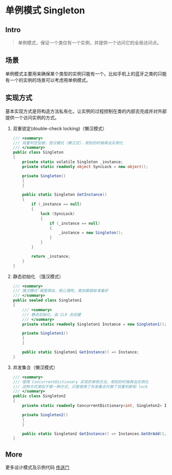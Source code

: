 # 单例模式 Singleton

## Intro

> 单例模式，保证一个类仅有一个实例，并提供一个访问它的全局访问点。

## 场景

单例模式主要用来确保某个类型的实例只能有一个。比如手机上的蓝牙之类的只能有一个的实例的场景可以考虑用单例模式。

## 实现方式

基本实现方式是将构造方法私有化，让实例的过程控制在类的内部去完成并对外部提供一个访问实例的方式。

1. 双重锁定(double-check locking)（懒汉模式）

    ``` csharp
    /// <summary>
    /// 双重判空加锁，饱汉模式（懒汉式），用到的时候再去实例化
    /// </summary>
    public class Singleton
    {
        private static volatile Singleton _instance;
        private static readonly object SyncLock = new object();

        private Singleton()
        {
        }

        public static Singleton GetInstance()
        {
            if (_instance == null)
            {
                lock (SyncLock)
                {
                    if (_instance == null)
                    {
                        _instance = new Singleton();
                    }
                }
            }

            return _instance;
        }
    }
    ```

1. 静态初始化 （饿汉模式）

    ``` csharp
    /// <summary>
    /// 饿汉模式-就是屌丝，担心饿死。类加载就给准备好
    /// </summary>
    public sealed class Singleton1
    {
        /// <summary>
        /// 静态初始化，由 CLR 去创建
        /// </summary>
        private static readonly Singleton1 Instance = new Singleton1();

        private Singleton1()
        {
        }

        public static Singleton1 GetInstance() => Instance;
    }
    ```

1. 并发集合（懒汉模式）

    ``` csharp
    /// <summary>
    /// 使用 ConcurrentDictionary 实现的单例方法，用到的时候再去实例化
    /// 这种方式类似于第一种方式，只是使用了并发集合代替了双重判断和 lock
    /// </summary>
    public class Singleton2
    {
        private static readonly ConcurrentDictionary<int, Singleton2> Instances = new ConcurrentDictionary<int, Singleton2>();

        private Singleton2()
        {
        }

        public static Singleton2 GetInstance() => Instances.GetOrAdd(1, k => new Singleton2());
    }
    ```

## More

更多设计模式及示例代码 [传送门](https://github.com/WeihanLi/DesignPatterns)
